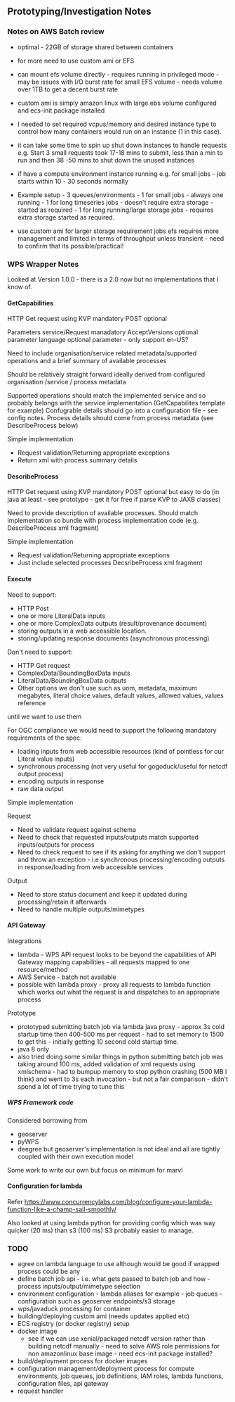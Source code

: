 ## Prototyping/Investigation Notes

### Notes on AWS Batch review

- optimal - 22GB of storage shared between containers
- for more need to use custom ami or EFS
- can mount efs volume directly - requires running in privileged mode - may be issues with I/O burst rate for small EFS volume - needs volume over 1TB to get a decent burst rate
- custom ami is simply amazon linux with large ebs volume configured and ecs-init package installed
- I needed to set required vcpus/memory and desired instance type to control how many containers would run on an instance (1 in this case).
- it can take some time to spin up shut down instances to handle requests e.g.  Start 3 small requests took 17-18 mins to submit, less than a min to run and then 38 -50 mins to shut down the unused instances
- if have a compute environment instance running e.g. for small jobs - job starts within 10 - 30 seconds normally
- Example setup - 3 queues/environments - 1 for small jobs - always one running - 1 for long timeseries jobs - doesn't require extra storage - started as required - 1 for long running/large storage jobs - requires extra storage started as required.

 - use custom ami for larger storage requirement jobs efs requires more management and limited in terms of throughput unless transient - need to confirm that its possible/practical!

### WPS Wrapper Notes

Looked at Version 1.0.0 - there is a 2.0 now but no implementations that I know of.

#### GetCapabilities

HTTP Get request using KVP mandatory
POST optional

Parameters
service/Request manadatory
AcceptVersions optional parameter
language optional parameter - only support en-US?

Need to include organisation/service related metadata/supported operations and a brief summary of available processes

Should be relatively straight forward ideally derived from configured organisation /service / process metadata 

Supported operations should match the implemented service and so probably belongs with the service implementation (GetCapabilites template for example)
Confugrable details should go into a configuration file - see config notes.  Process details should come from process metadata (see DescribeProcess below)

Simple implementation

 - Request validation/Returning appropriate exceptions
 - Return xml with process summary details

#### DescribeProcess

HTTP Get request using KVP mandatory
POST optional but easy to do (in java at least - see prototype - get it for free if parse KVP to JAXB classes) 

Need to provide description of available processes.  Should match implementation so bundle with process implementation code (e.g. DescribeProcess xml fragment)

Simple implementation

 - Request validation/Returning appropriate exceptions
 - Just include selected processes DecsribeProcess xml fragment

#### Execute

Need to support:

 - HTTP Post
 - one or more LiteralData inputs
 - one or more ComplexData outputs (result/provenance document)
 - storing outputs in a web accessible location. 
 - storing/updating response documents (asynchronous processing)

Don't need to support:

 - HTTP Get request
 - ComplexData/BoundingBoxData inputs
 - LiteralData/BoundingBoxData outputs
 - Other options we don't use such as uom, metadata, maximum megabytes, literal choice values, default values, allowed values, values reference

until we want to use them

For OGC compliance we would need to support the following mandatory requirements of the spec:

 - loading inputs from web accessible resources (kind of pointless for our Literal value inputs)
 - synchronous processing (not very useful for gogoduck/useful for netcdf output process)
 - encoding outputs in response
 - raw data output

Simple implementation

Request

 - Need to validate request against schema
 - Need to check that requested inputs/outputs match supported inputs/outputs for process 
 - Need to check request to see if its asking for anything we don't support and throw an exception -  i.e synchronous processing/encoding outputs in response/loading from web accessible services

Output 

 - Need to store status document and keep it updated during processing/retain it afterwards
 - Need to handle multiple outputs/mimetypes

#### API Gateway

Integrations

 - lambda - WPS API request looks to be beyond the capabilities of API Gateway mapping capabilities -  all requests mapped to one resource/method
 - AWS Service - batch not available
 - possible with lambda proxy - proxy all requests to lambda function which works out what the request is and dispatches to an appropriate process
 
 Prototype
 
 - prototyped submitting batch job via lambda java proxy - approx 3s cold startup time then 400-500 ms per request - had to set memory to 1500 to get this - initially getting 10 second cold startup time.
 - java 8 only
 - also tried doing some similar things in python submitting batch job was taking around 100 ms, added validation of xml requests using xmlschema - had to bumpup memory to stop python crashing (500 MB I think) and went to 3s each invocation - but not a fair comparison - didn't spend a lot of time trying to tune this

##### WPS Framework code 

Considered borrowing from
- geoserver
- pyWPS
- deegree
but geoserver's implementation is not ideal and all are tightly coupled with their own execution model

Some work to write our own but focus on minimum for marvl

#### Configuration for lambda

Refer https://www.concurrencylabs.com/blog/configure-your-lambda-function-like-a-champ-sail-smoothly/

Also looked at using lambda python for providing config which was way quicker (20 ms) than s3 (100 ms)
S3 probably easier to manage.

### TODO

 - agree on lambda language to use although would be good if wrapped process could be any
 - define batch job api - i.e. what gets passed to batch job and how - process inputs/output/mimetype selection
 - environment configuration - lambda aliases for example - job queues - configuration such as geoserver endpoints/s3 storage
 - wps/javaduck processing for container
 - building/deploying custom ami (needs updates applied etc)
 - ECS registry (or docker registry) setup
 - docker image
   - see if we can use xenial/packaged netcdf version rather than building netcdf manually - need to solve AWS role permissions for non amazonlinux base image - need ecs-init package installed?
 - build/deployment process for docker images 
 - configuration management/deployment process for compute environments, job queues, job definitions, IAM roles, lambda functions, configuration files, api gateway
 - request handler

